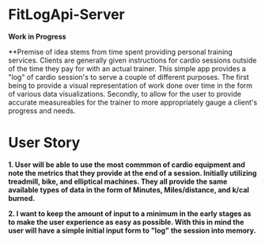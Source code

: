 # FitLogApi-Server
**Work in Progress**

**Premise of idea stems from time spent providing personal training services. Clients are generally given instructions for cardio sessions outside of the time they pay for with an actual trainer. This simple app provides a "log" of cardio session's to serve a couple of different purposes. The first being to provide a visual representation of work done over time in the form of various data visualizations. Secondly, to allow for the user to provide accurate measureables for the trainer to more appropriately gauge a client's progress and needs.
# User Story

**1. User will be able to use the most commmon of cardio equipment and note the metrics that they provide at the end of a session. Initially utilizing treadmill, bike, and elliptical machines. They all provide the same available types of data in the form of Minutes, Miles/distance, and k/cal burned.**

**2. I want to keep the amount of input to a minimum in the early stages as to make the user experience as easy as possible. With this in mind the user will have a simple initial input form to "log" the session into memory.**
